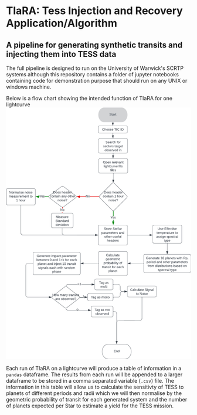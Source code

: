 # TIaRA: Tess Injection and Recovery Application/Algorithm
## A pipeline for generating synthetic transits and injecting them into TESS data
The full pipeline is designed to run on the University of Warwick's SCRTP systems although this repository contains a folder of jupyter notebooks containing code for demonstration purpose that should run on any UNIX or windows machine.

Below is a flow chart showing the intended function of TIaRA for one lightcurve
![Flowchart](TIaRA-flowchartV2.png)

Each run of TIaRA on a lightcurve will produce a table of information in a <code>pandas</code> dataframe. The results from each run will be appended to a larger dataframe to be stored in a comma separated variable (<code>.csv</code>) file. The information in this table will allow us to calculate the sensitivty of TESS to planets of different periods and radii which we will then normalise by the geometric probability of transit for each generated system and the number of planets expected per Star to estimate a yield for the TESS mission.
